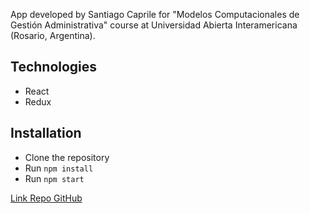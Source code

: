 App developed by Santiago Caprile for "Modelos Computacionales de Gestión Administrativa" course at Universidad Abierta Interamericana (Rosario, Argentina).

## Technologies
- React
- Redux

## Installation
- Clone the repository
- Run `npm install`
- Run `npm start`

[Link Repo GitHub](https://github.com/SantiagoCaprile/MCGA-2022-Segundo-Parcial)